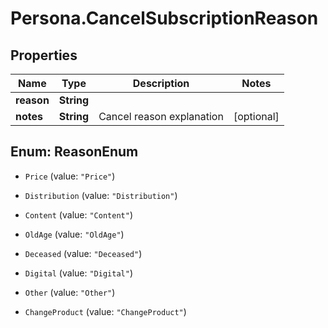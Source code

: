 # Persona.CancelSubscriptionReason

## Properties

Name | Type | Description | Notes
------------ | ------------- | ------------- | -------------
**reason** | **String** |  | 
**notes** | **String** | Cancel reason explanation | [optional] 



## Enum: ReasonEnum


* `Price` (value: `"Price"`)

* `Distribution` (value: `"Distribution"`)

* `Content` (value: `"Content"`)

* `OldAge` (value: `"OldAge"`)

* `Deceased` (value: `"Deceased"`)

* `Digital` (value: `"Digital"`)

* `Other` (value: `"Other"`)

* `ChangeProduct` (value: `"ChangeProduct"`)




